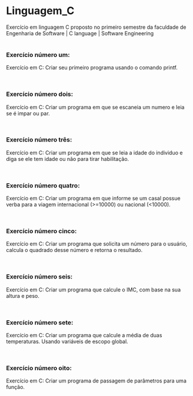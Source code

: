 # Linguagem_C
Exercício em linguagem C proposto no primeiro semestre da faculdade de Engenharia de Software | C language | Software Engineering
<br>
<br>

<h3>Exercício número um:</h3>
<p>Exercício em C: Criar seu primeiro programa usando o comando printf.</p>
<br>

<h3>Exercício número dois:</h3>
<p>Exercício em C: Criar  um programa em que se escaneia um numero e leia se é impar ou par. </p>
<br>

<h3>Exercício número três:</h3>
<p>Exercício em C: Criar  um programa em que se leia a idade do individuo e diga se ele tem idade ou não para tirar habilitação.</p>
<br>

<h3>Exercício número quatro:</h3>
<p>Exercício em C: Criar  um programa em que informe se um casal possue verba para a viagem internacional (>=10000) ou nacional (<10000).</p>
<br>

<h3>Exercício número cinco:</h3>
<p>Exercício em C: Criar  um programa que solicita um número para o usuário, calcula o quadrado desse número e retorna o resultado.</p>
<br>

<h3>Exercício número seis:</h3>
<p>Exercício em C: Criar  um programa que calcule o IMC, com base na sua altura e peso.</p>
<br>

<h3>Exercício número sete:</h3>
<p>Exercício em C: Criar  um programa que calcule a média de duas temperaturas.  Usando variáveis de escopo global.</p>
<br>

<h3>Exercício número oito:</h3>
<p>Exercício em C: Criar  um programa de passagem de parâmetros para uma função.</p>
<br>
